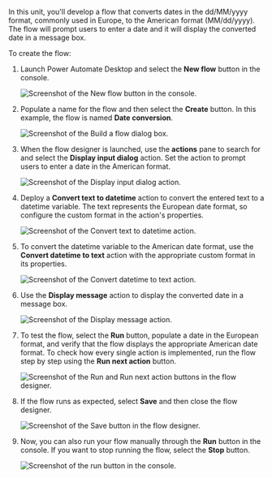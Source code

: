 In this unit, you'll develop a flow that converts dates in the dd/MM/yyyy format, commonly used in Europe, to the American format (MM/dd/yyyy). The flow will prompt users to enter a date and it will display the converted date in a message box. 

To create the flow:

1. Launch Power Automate Desktop and select the **New flow** button in the console.

    ![Screenshot of the New flow button in the console.](..\media\console-new-flow.png)

1. Populate a name for the flow and then select the **Create** button. In this example, the flow is named **Date conversion**.

    ![Screenshot of the Build a flow dialog box.](..\media\console-build-new-flow.png)

1. When the flow designer is launched, use the **actions** pane to search for and select the **Display input dialog** action. Set the action to prompt users to enter a date in the American format.

    ![Screenshot of the Display input dialog action.](..\media\display-input-dialog-action.png)

1. Deploy a **Convert text to datetime** action to convert the entered text to a datetime variable. The text represents the European date format, so configure the custom format in the action's properties.

    ![Screenshot of the Convert text to datetime action.](..\media\convert-text-to-datetime-action.png)

1. To convert the datetime variable to the American date format, use the **Convert datetime to text** action with the appropriate custom format in its properties.

    ![Screenshot of the Convert datetime to text action.](..\media\convert-datetime-to-text-action.png)

1. Use the **Display message** action to display the converted date in a message box.

    ![Screenshot of the Display message action.](..\media\display-message-action.png)

1. To test the flow, select the **Run** button, populate a date in the European format, and verify that the flow displays the appropriate American date format. To check how every single action is implemented, run the flow step by step using the **Run next action** button.

    ![Screenshot of the Run and Run next action buttons in the flow designer.](..\media\run-next-action-icon.png)

1. If the flow runs as expected, select **Save** and then close the flow designer.

    ![Screenshot of the Save button in the flow designer.](..\media\save-icon.png)

1. Now, you can also run your flow manually through the **Run** button in the console. If you want to stop running the flow, select the **Stop** button.

    ![Screenshot of the run button in the console.](..\media\run-date-conversion-flow.png)

